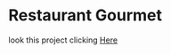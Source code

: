 # Restaurant Gourmet

look this project clicking <a href="https://luskardev.github.io/Project_Restaurant/">Here<a/>
